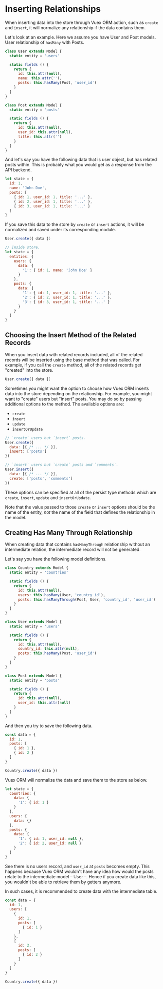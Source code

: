 # Inserting Relationships

When inserting data into the store through Vuex ORM action, such as `create` and `insert`, it will normalize any relationship if the data contains them.

Let's look at an example. Here we assume you have User and Post models. User relationship of `hasMany` with Posts.

```js
class User extends Model {
  static entity = 'users'

  static fields () {
    return {
      id: this.attr(null),
      name: this.attr(''),
      posts: this.hasMany(Post, 'user_id')
    }
  }
}

class Post extends Model {
  static entity = 'posts'

  static fields () {
    return {
      id: this.attr(null),
      user_id: this.attr(null),
      title: this.attr('')
    }
  }
}
```

And let's say you have the following data that is user object, but has related posts within. This is probably what you would get as a response from the API backend.

```js
let state = {
  id: 1,
  name: 'John Doe',
  posts: [
    { id: 1, user_id: 1, title: '...' },
    { id: 2, user_id: 1, title: '...' },
    { id: 3, user_id: 1, title: '...' }
  ]
}
```

If you save this data to the store by `create` or `insert` actions, it will be normalized and saved under its corresponding module.

```js
User.create({ data })

// Inside store.
let state = {
  entities: {
    users: {
      data: {
        '1': { id: 1, name: 'John Doe' }
      }
    },
    posts: {
      data: {
        '1': { id: 1, user_id: 1, title: '...' },
        '2': { id: 2, user_id: 1, title: '...' },
        '3': { id: 3, user_id: 1, title: '...' }
      }
    }
  }
}
```

## Choosing the Insert Method of the Related Records

When you insert data with related records included, all of the related records will be inserted using the base method that was called. For example, if you call the `create` method, all of the related records get "created" into the store.

```js
User.create({ data })
```

Sometimes you might want the option to choose how Vuex ORM inserts data into the store depending on the relationship. For example, you might want to "create" users but "insert" posts. You may do so by passing additional options to the method. The available options are:

- `create`
- `insert`
- `update`
- `insertOrUpdate`

```js
// `create` users but `insert` posts.
User.create({
  data: [{ /* ... */ }],
  insert: ['posts']
})

// `insert` users but `create` posts and `comments`.
User.insert({
  data: [{ /* ... */ }],
  create: ['posts', 'comments']
})
```

These options can be specified at all of the persist type methods which are `create`, `insert`, `update` and `insertOrUpdate`.

Note that the value passed to those `create` or `insert` options should be the name of the entity, _not_ the name of the field that defines the relationship in the model.

## Creating Has Many Through Relationship

When creating data that contains `hasManyThrough` relationship without an intermediate relation, the intermediate record will not be generated.

Let's say you have the following model definitions.

```js
class Country extends Model {
  static entity = 'countries'

  static fields () {
    return {
      id: this.attr(null),
      users: this.hasMany(User, 'country_id'),
      posts: this.hasManyThrough(Post, User, 'country_id', 'user_id')
    }
  }
}

class User extends Model {
  static entity = 'users'

  static fields () {
    return {
      id: this.attr(null),
      country_id: this.attr(null),
      posts: this.hasMany(Post, 'user_id')
    }
  }
}

class Post extends Model {
  static entity = 'posts'

  static fields () {
    return {
      id: this.attr(null),
      user_id: this.attr(null)
    }
  }
}
```

And then you try to save the following data.

```js
const data = {
  id: 1,
  posts: [
    { id: 1 },
    { id: 2 }
  ]
}

Country.create({ data })
```

Vuex ORM will normalize the data and save them to the store as below.

```js
let state = {
  countries: {
    data: {
      '1': { id: 1 }
    }
  },
  users: {
    data: {}
  },
  posts: {
    data: {
      '1': { id: 1, user_id: null },
      '2': { id: 2, user_id: null }
    }
  }
}
```

See there is no users record, and `user_id` at `posts` becomes empty. This happens because Vuex ORM wouldn't have any idea how would the posts relate to the intermediate model – User –. Hence if you create data like this, you wouldn't be able to retrieve them by getters anymore.

In such cases, it is recommended to create data with the intermediate table.

```js
const data = {
  id: 1,
  users: [
    {
      id: 1,
      posts: [
        { id: 1 }
      ]
    },
    {
      id: 2,
      posts: [
        { id: 2 }
      ]
    }
  ]
}

Country.create({ data })
```
